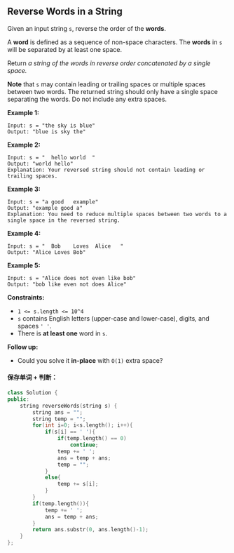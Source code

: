 ## Reverse Words in a String

Given an input string `s`, reverse the order of the **words**.

A **word** is defined as a sequence of non-space characters. The **words** in `s` will be separated by at least one space.

Return *a string of the words in reverse order concatenated by a single space.*

**Note** that `s` may contain leading or trailing spaces or multiple spaces between two words. The returned string should only have a single space separating the words. Do not include any extra spaces.

**Example 1:**

```
Input: s = "the sky is blue"
Output: "blue is sky the"
```

**Example 2:**

```
Input: s = "  hello world  "
Output: "world hello"
Explanation: Your reversed string should not contain leading or trailing spaces.
```

**Example 3:**

```
Input: s = "a good   example"
Output: "example good a"
Explanation: You need to reduce multiple spaces between two words to a single space in the reversed string.
```

**Example 4:**

```
Input: s = "  Bob    Loves  Alice   "
Output: "Alice Loves Bob"
```

**Example 5:**

```
Input: s = "Alice does not even like bob"
Output: "bob like even not does Alice"
```

**Constraints:**

- `1 <= s.length <= 10^4`
- `s` contains English letters (upper-case and lower-case), digits, and spaces `' '`.
- There is **at least one** word in `s`.

**Follow up:**

- Could you solve it **in-place** with `O(1)` extra space?

#### 保存单词 + 判断：

```c++
class Solution {
public:
    string reverseWords(string s) {
        string ans = "";
        string temp = "";
        for(int i=0; i<s.length(); i++){
            if(s[i] == ' '){
                if(temp.length() == 0)
                    continue;
                temp += ' ';
                ans = temp + ans;
                temp = "";
            }
            else{
                temp += s[i];
            }
        }
        if(temp.length()){
            temp += ' ';
            ans = temp + ans;
        }
        return ans.substr(0, ans.length()-1);
    }
};
```

